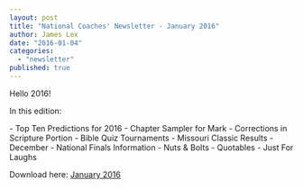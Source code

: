 ```yaml
---
layout: post
title: "National Coaches' Newsletter - January 2016"
author: James Lex
date: "2016-01-04"
categories: 
  - "newsletter"
published: true
---
```


Hello 2016!

In this edition:

\- Top Ten Predictions for 2016 - Chapter Sampler for Mark - Corrections in Scripture Portion - Bible Quiz Tournaments - Missouri Classic Results - December - National Finals Information - Nuts & Bolts - Quotables - Just For Laughs

Download here: [January 2016](https://www.biblequiz.com/blog/wp-content/uploads/2016/01/January-2016.pdf)

